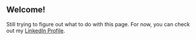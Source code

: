 ## Welcome!

Still trying to figure out what to do with this page. For now, you can check out my [LinkedIn Profile](https://www.linkedin.com/in/mark-vitale-83139921/).


